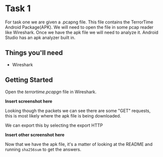 # Task 1
For task one we are given a .pcapng file. This file contains 
the TerrorTime Android Package(APK). We will need to open the file in
some pcap reader like Wireshark. Once we have the apk file we will need 
to analyze it. Android Studio has an apk analyzer built in.

## Things you'll need
* Wireshark

## Getting Started
Open the *terrortime.pcapgn* file in Wireshark.

**Insert screenshot here**

Looking though the packets we can see there are some "GET" requests, this is 
most likely where the apk file is being downloaded.

We can export this by selecting the export HTTP

**Insert other screenshot here**

Now that we have the apk file, it's a matter of looking at the README and
running `sha256sum` to get the answers.


